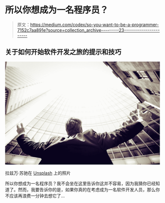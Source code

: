 # 所以你想成为一名程序员？

> 原文：<https://medium.com/codex/so-you-want-to-be-a-programmer-7152c7aa891e?source=collection_archive---------23----------------------->

## 关于如何开始软件开发之旅的提示和技巧

![](img/6c3409ff0bd672acb389620316299c87.png)

拉兹万·苏驰在 [Unsplash](https://unsplash.com?utm_source=medium&utm_medium=referral) 上的照片

所以你想成为一名程序员？我不会坐在这里告诉你这并不容易，因为我猜你已经知道了。然而，我要告诉你的是，如果你真的在考虑成为一名软件开发人员，那么你不应该再浪费一分钟去想它了…